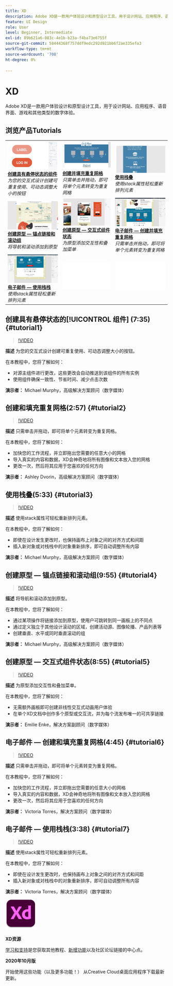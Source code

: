 ```yaml
---
title: XD
description: Adobe XD是一款用户体验设计和原型设计工具，用于设计网站、应用程序、语音界面、游戏和其他类型的数字体验
feature: UI Design
role: User
level: Beginner, Intermediate
exl-id: 89b621a6-083c-4e1b-b23a-f4ba73e6755f
source-git-commit: 58444368f757ddf9edc292d921bb6f2ae335efa3
workflow-type: tm+mt
source-wordcount: '708'
ht-degree: 0%

---
```


# XD

Adobe XD是一款用户体验设计和原型设计工具，用于设计网站、应用程序、语音界面、游戏和其他类型的数字体验。

## 浏览产品Tutorials

<table style="table-layout:fixed">
<tr>
 <td>
   <a href="xd.md#tutorial1">
      <img alt="创建具有悬停状态的组件" src="../assets/Xd_hoverstates_components_thumbnail.jpg" />
   </a>
    <div>
   <a href="xd.md#tutorial1"><strong>创建具有悬停状态的组件</strong></a>
    </div>
    <em>为您的交互式设计创建可重复使用、可动态调整大小的按钮</em>
    <br>
  </td>
  <td>
    <a href="xd.md#tutorial2">
        <img alt="创建和填充重复网格" src="../assets/XD_repeatgrid_thumbnail.jpg" />
    </a>
    <div>
    <a href="xd.md#tutorial2"><strong>创建并填充重复网格</strong></a>
    </div>
    <em>只需单击并拖动，即可将单个元素转变为重复网格</em>
    <br>
  </td>
  <td>
   <a href="xd.md#tutorial3">
      <img alt="使用栈叠" src="../assets/xd_Stacks_thumbnail.jpg" />
   </a>
    <div>
    <a href="xd.md#tutorial3"><strong>使用栈叠</strong></a>
    </div>
    <em>使用stack属性轻松重新排列元素</em>
    <br>
  </td>
</tr>
<tr>
 <td>
    <a href="xd.md#tutorial4">
        <img alt="创建原型 — 锚点链接和 
滚动组" src="../assets/XD_Scrolls_Thumbnail_Murphy.jpg" />
    </a>
    <div>
    <a href="xd.md#tutorial4"><strong>创建原型 — 锚点链接和 
滚动组</strong></a>
    </div>
    <em>将导航和滚动添加到原型</em>
    <br>
  </td>
  <td>
    <a href="xd.md#tutorial5">
        <img alt="创建原型 — 交互式组件状态" src="../assets/XD_interactiveprototypes_enke.jpg" />
    </a>
    <div>
    <a href="xd.md#tutorial5"><strong>创建原型 — 交互式组件状态</strong></a>
    </div>
    <em>为原型添加交互性和叠加菜单</em>
    <br>
  </td>
  <td>
   <a href="xd.md#tutorial6">
      <img alt="电子邮件 — 创建和填充重复网格" src="../assets/xd_repeat_torres.jpg" />
   </a>
    <div>
   <a href="xd.md#tutorial7"><strong>电子邮件 — 创建并填充重复网格</strong></a>
    </div>
    <em>只需单击并拖动，即可将单个元素转变为重复网格</em>
    <br>
  </td>
</tr>
<tr>
 <td>
    <a href="xd.md#tutorial7">
        <img alt="电子邮件 — 使用栈栈" src="../assets/xd_stacks_torres.jpg" />
    </a>
    <div>
    <a href="xd.md#tutorial7"><strong>电子邮件 — 使用栈栈</strong></a>
    </div>
    <em>使用stack属性轻松重新排列元素</em>
    <br>
  </td>
  <td>
    <img alt="间隔物" src="../assets/Whitespacer.png" />
    <div>
    <br>
  </td>
  <td>
    <img alt="间隔物" src="../assets/Whitespacer.png" />
    <div>
    <br>
  </td>
</tr>
</table>

## 创建具有悬停状态的[!UICONTROL 组件] (7:35) {#tutorial1}

>[!VIDEO](https://video.tv.adobe.com/v/326874?hidetitle=true)

**描述**
为您的交互式设计创建可重复使用、可动态调整大小的按钮。

在本教程中，您将了解如何：
* 对源主组件进行更改，这些更改会自动推送到该组件的所有实例
* 使用组件确保一致性、节省时间、减少点击次数

**演示者：**
Michael Murphy，高级解决方案顾问（数字媒体）

## 创建和填充重复网格(2:57) {#tutorial2}

>[!VIDEO](https://video.tv.adobe.com/v/326955?hidetitle=true)

**描述**
只需单击并拖动，即可将单个元素转变为重复网格。

在本教程中，您将了解如何：
* 加快您的工作流程，并立即拖出您需要的任意大小的网格
* 导入真实的内容和数据，XD会神奇地将所有图像和文本放入您的网格
* 更改一次，然后将其应用于您喜欢的任何方向

**演示者：**
Ashley Dvorin，高级解决方案顾问（数字媒体）

## 使用栈叠(5:33) {#tutorial3}

>[!VIDEO](https://video.tv.adobe.com/v/326956?hidetitle=true)

**描述**
使用stack属性可轻松重新排列元素。

在本教程中，您将了解如何：
* 即使在设计发生更改时，也保持画布上对象之间的对齐方式和间距
* 插入新对象或对栈栈中的对象重新排序，即可自动调整所有内容

**演示者：**
Michael Murphy，高级解决方案顾问（数字媒体）

## 创建原型 — 锚点链接和滚动组(9:55) {#tutorial4}

>[!VIDEO](https://video.tv.adobe.com/v/326957?hidetitle=true)

**描述**
将导航和滚动添加到原型。

在本教程中，您将了解如何：
* 通过某项操作将链接添加到原型，使用户可跳转到同一画板上的不同点
* 通过定义独立于其他设计滚动的区域，创建活动源、图像轮播、产品列表等
* 创建垂直、水平或同时垂直滚动的组

**演示者：**
Michael Murphy，高级解决方案顾问（数字媒体）

## 创建原型 — 交互式组件状态(8:55) {#tutorial5}

>[!VIDEO](https://video.tv.adobe.com/v/326958?hidetitle=true)

**描述**
为原型添加交互性和叠加菜单。

在本教程中，您将了解如何：
* 无需额外画板即可创建非线性交互式动画用户体验
* 在单个XD文档中创作多个原型或交互流，并为每个流发布唯一的可共享链接

**演示者：**
Emilie Enke，解决方案副顾问（数字媒体）

## 电子邮件 — 创建和填充重复网格(4:45) {#tutorial6}

>[!VIDEO](https://video.tv.adobe.com/v/326775?hidetitle=true)

**描述**
只需单击并拖动，即可将单个元素转变为重复网格。

在本教程中，您将了解如何：
* 加快您的工作流程，并立即拖出您需要的任意大小的网格
* 导入真实的内容和数据，XD会神奇地将所有图像和文本放入您的网格
* 更改一次，然后将其应用于您喜欢的任何方向

**演示者：**
Victoria Torres，解决方案顾问（数字媒体）

## 电子邮件 — 使用栈栈(3:38) {#tutorial7}

>[!VIDEO](https://video.tv.adobe.com/v/326759?hidetitle=true)

**描述**
使用stack属性可轻松重新排列元素。

在本教程中，您将了解如何：
* 即使在设计发生更改时，也保持画布上对象之间的对齐方式和间距
* 插入新对象或对栈栈中的对象重新排序，即可自动调整所有内容

**演示者：**
Victoria Torres，解决方案顾问（数字媒体）

![XD徽标](../assets/xd_appicon_96.png)

**XD资源**

[学习和支持](https://helpx.adobe.com/support/xd.html)是您获取其他教程、[新增功能](https://helpx.adobe.com/xd/user-guide.html/xd/help/whats-new.ug.html)以及社区论坛链接的中心点。

**2020年10月版**

开始使用这些功能（以及更多功能！） 从Creative Cloud桌面应用程序下载最新更新。
